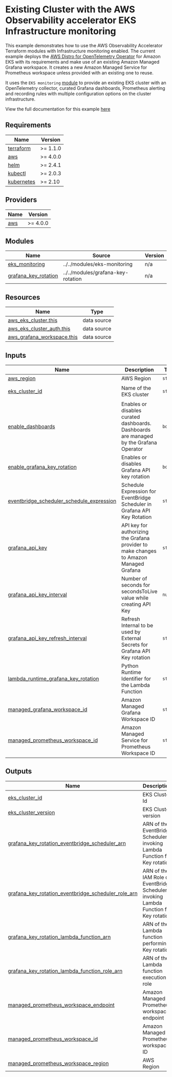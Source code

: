# Existing Cluster with the AWS Observability accelerator EKS Infrastructure monitoring

This example demonstrates how to use the AWS Observability Accelerator Terraform
modules with Infrastructure monitoring enabled.
The current example deploys the [AWS Distro for OpenTelemetry Operator](https://docs.aws.amazon.com/eks/latest/userguide/opentelemetry.html)
for Amazon EKS with its requirements and make use of an existing Amazon Managed Grafana workspace.
It creates a new Amazon Managed Service for Prometheus workspace unless provided with an existing one to reuse.

It uses the `EKS monitoring` [module](../../modules/eks-monitoring/)
to provide an existing EKS cluster with an OpenTelemetry collector,
curated Grafana dashboards, Prometheus alerting and recording rules with multiple
configuration options on the cluster infrastructure.

View the full documentation for this example [here](https://aws-observability.github.io/terraform-aws-observability-accelerator/eks/)


<!-- BEGINNING OF PRE-COMMIT-TERRAFORM DOCS HOOK -->
## Requirements

| Name | Version |
|------|---------|
| <a name="requirement_terraform"></a> [terraform](#requirement\_terraform) | >= 1.1.0 |
| <a name="requirement_aws"></a> [aws](#requirement\_aws) | >= 4.0.0 |
| <a name="requirement_helm"></a> [helm](#requirement\_helm) | >= 2.4.1 |
| <a name="requirement_kubectl"></a> [kubectl](#requirement\_kubectl) | >= 2.0.3 |
| <a name="requirement_kubernetes"></a> [kubernetes](#requirement\_kubernetes) | >= 2.10 |

## Providers

| Name | Version |
|------|---------|
| <a name="provider_aws"></a> [aws](#provider\_aws) | >= 4.0.0 |

## Modules

| Name | Source | Version |
|------|--------|---------|
| <a name="module_eks_monitoring"></a> [eks\_monitoring](#module\_eks\_monitoring) | ../../modules/eks-monitoring | n/a |
| <a name="module_grafana_key_rotation"></a> [grafana\_key\_rotation](#module\_grafana\_key\_rotation) | ../../modules/grafana-key-rotation | n/a |

## Resources

| Name | Type |
|------|------|
| [aws_eks_cluster.this](https://registry.terraform.io/providers/hashicorp/aws/latest/docs/data-sources/eks_cluster) | data source |
| [aws_eks_cluster_auth.this](https://registry.terraform.io/providers/hashicorp/aws/latest/docs/data-sources/eks_cluster_auth) | data source |
| [aws_grafana_workspace.this](https://registry.terraform.io/providers/hashicorp/aws/latest/docs/data-sources/grafana_workspace) | data source |

## Inputs

| Name | Description | Type | Default | Required |
|------|-------------|------|---------|:--------:|
| <a name="input_aws_region"></a> [aws\_region](#input\_aws\_region) | AWS Region | `string` | n/a | yes |
| <a name="input_eks_cluster_id"></a> [eks\_cluster\_id](#input\_eks\_cluster\_id) | Name of the EKS cluster | `string` | `"eks-cluster-with-vpc"` | no |
| <a name="input_enable_dashboards"></a> [enable\_dashboards](#input\_enable\_dashboards) | Enables or disables curated dashboards. Dashboards are managed by the Grafana Operator | `bool` | `true` | no |
| <a name="input_enable_grafana_key_rotation"></a> [enable\_grafana\_key\_rotation](#input\_enable\_grafana\_key\_rotation) | Enables or disables Grafana API key rotation | `bool` | `true` | no |
| <a name="input_eventbridge_scheduler_schedule_expression"></a> [eventbridge\_scheduler\_schedule\_expression](#input\_eventbridge\_scheduler\_schedule\_expression) | Schedule Expression for EventBridge Scheduler in Grafana API Key Rotation | `string` | `"rate(60 minutes)"` | no |
| <a name="input_grafana_api_key"></a> [grafana\_api\_key](#input\_grafana\_api\_key) | API key for authorizing the Grafana provider to make changes to Amazon Managed Grafana | `string` | n/a | yes |
| <a name="input_grafana_api_key_interval"></a> [grafana\_api\_key\_interval](#input\_grafana\_api\_key\_interval) | Number of seconds for secondsToLive value while creating API Key | `number` | `5400` | no |
| <a name="input_grafana_api_key_refresh_interval"></a> [grafana\_api\_key\_refresh\_interval](#input\_grafana\_api\_key\_refresh\_interval) | Refresh Internal to be used by External Secrets for Grafana API Key rotation | `string` | `"5m"` | no |
| <a name="input_lambda_runtime_grafana_key_rotation"></a> [lambda\_runtime\_grafana\_key\_rotation](#input\_lambda\_runtime\_grafana\_key\_rotation) | Python Runtime Identifier for the Lambda Function | `string` | `"python3.12"` | no |
| <a name="input_managed_grafana_workspace_id"></a> [managed\_grafana\_workspace\_id](#input\_managed\_grafana\_workspace\_id) | Amazon Managed Grafana Workspace ID | `string` | n/a | yes |
| <a name="input_managed_prometheus_workspace_id"></a> [managed\_prometheus\_workspace\_id](#input\_managed\_prometheus\_workspace\_id) | Amazon Managed Service for Prometheus Workspace ID | `string` | `""` | no |

## Outputs

| Name | Description |
|------|-------------|
| <a name="output_eks_cluster_id"></a> [eks\_cluster\_id](#output\_eks\_cluster\_id) | EKS Cluster Id |
| <a name="output_eks_cluster_version"></a> [eks\_cluster\_version](#output\_eks\_cluster\_version) | EKS Cluster version |
| <a name="output_grafana_key_rotation_eventbridge_scheduler_arn"></a> [grafana\_key\_rotation\_eventbridge\_scheduler\_arn](#output\_grafana\_key\_rotation\_eventbridge\_scheduler\_arn) | ARN of the EventBridge Scheduler invoking Lambda Function for Key rotation |
| <a name="output_grafana_key_rotation_eventbridge_scheduler_role_arn"></a> [grafana\_key\_rotation\_eventbridge\_scheduler\_role\_arn](#output\_grafana\_key\_rotation\_eventbridge\_scheduler\_role\_arn) | ARN of the IAM Role of EventBridge Scheduler invoking Lambda Function for Key rotation |
| <a name="output_grafana_key_rotation_lambda_function_arn"></a> [grafana\_key\_rotation\_lambda\_function\_arn](#output\_grafana\_key\_rotation\_lambda\_function\_arn) | ARN of the Lambda function performing Key rotation |
| <a name="output_grafana_key_rotation_lambda_function_role_arn"></a> [grafana\_key\_rotation\_lambda\_function\_role\_arn](#output\_grafana\_key\_rotation\_lambda\_function\_role\_arn) | ARN of the Lambda function execution role |
| <a name="output_managed_prometheus_workspace_endpoint"></a> [managed\_prometheus\_workspace\_endpoint](#output\_managed\_prometheus\_workspace\_endpoint) | Amazon Managed Prometheus workspace endpoint |
| <a name="output_managed_prometheus_workspace_id"></a> [managed\_prometheus\_workspace\_id](#output\_managed\_prometheus\_workspace\_id) | Amazon Managed Prometheus workspace ID |
| <a name="output_managed_prometheus_workspace_region"></a> [managed\_prometheus\_workspace\_region](#output\_managed\_prometheus\_workspace\_region) | AWS Region |
<!-- END OF PRE-COMMIT-TERRAFORM DOCS HOOK -->
